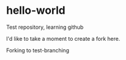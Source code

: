 # hello-world
Test repository, learning github

I'd like to take a moment to create a fork here.

Forking to test-branching 
